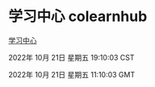 # 学习中心 colearnhub
[学习中心](http://59.174.8.172:56308/colearnhub/)

2022年 10月 21日 星期五 19:10:03 CST

2022年 10月 21日 星期五 11:10:03 GMT
